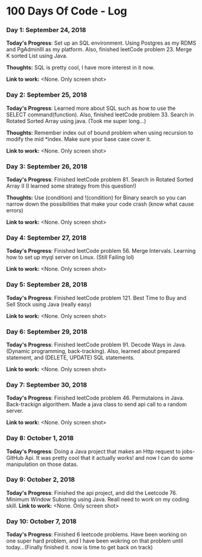 # 100 Days Of Code - Log

### Day 1: September 24, 2018

**Today's Progress**: Set up an SQL environment. Using Postgres as my RDMS and PgAdminIII as my platform. Also, finished leetCode problem 23. Merge K sorted List using Java.

**Thoughts:** SQL is pretty cool, I have more interest in it now. 

**Link to work:** <None. Only screen shot>

### Day 2: September 25, 2018

**Today's Progress**: Learned more about SQL such as how to use the SELECT command(function). Also, finished leetCode problem 33. Search in Rotated Sorted Array using java. (Took me super long...)

**Thoughts:** Remember index out of bound problem when using recursion to modify the mid *index. Make sure your base case cover it.

**Link to work:** <None. Only screen shot>

### Day 3: September 26, 2018

**Today's Progress**: Finished leetCode problem 81. Search in Rotated Sorted Array II (I learned some strategy from this question!)

**Thoughts:** Use (condition) and !(condition) for Binary search so you can narrow down the possibilities that make your code crash (know what cause errors) 

**Link to work:** <None. Only screen shot>

### Day 4: September 27, 2018

**Today's Progress**: Finished leetCode problem 56. Merge Intervals. Learning how to set up myql server on Linux. (Still Failing lol)

**Link to work:** <None. Only screen shot>

### Day 5: September 28, 2018

**Today's Progress**: Finished leetCode problem 121. Best Time to Buy and Sell Stock using Java (really easy)

**Link to work:** <None. Only screen shot>

### Day 6: September 29, 2018

**Today's Progress**: Finished leetCode problem 91. Decode Ways in Java. (Dynamic programming, back-tracking). Also, learned about prepared statement, and (DELETE, UPDATE) SQL statements. 

**Link to work:** <None. Only screen shot>

### Day 7: September 30, 2018

**Today's Progress**: Finished leetCode problem 46. Permutaions in Java. Back-trackign algorithem. Made a java class to send api call to a random server. 

**Link to work:** <None. Only screen shot>

### Day 8: October 1, 2018

**Today's Progress**: Doing a Java project that makes an Http request to jobs-GitHub Api. It was pretty cool that it actually works! and now I can do some manipulation on those datas.

### Day 9: October 2, 2018

**Today's Progress**: Finished the api project, and did the Leetcode 76. Minimum Window Substring using Java. 
Reall need to work on my coding skill. <Need to be bug-free..>
**Link to work:** <None. Only screen shot>
  
### Day 10: October 7, 2018

**Today's Progress**: Finished 6 leetcode problems. Have been working on one super hard problem, and I have been wokring on that problem until today...(Finally finished it. now is time to get back on track)

  
